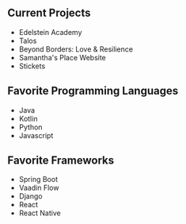 ## Current Projects
- Edelstein Academy
- Talos
- Beyond Borders: Love & Resilience
- Samantha's Place Website
- Stickets

## Favorite Programming Languages
- Java
- Kotlin
- Python
- Javascript

## Favorite Frameworks
- Spring Boot
- Vaadin Flow
- Django
- React
- React Native

